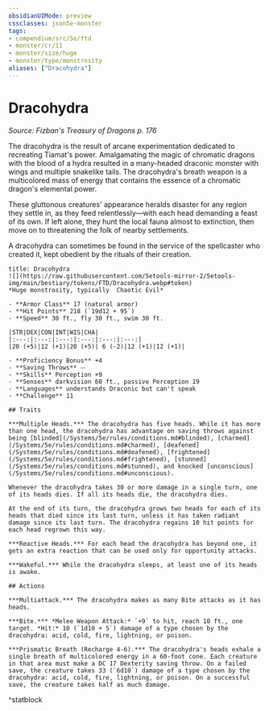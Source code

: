 ```yaml
---
obsidianUIMode: preview
cssclasses: json5e-monster
tags:
- compendium/src/5e/ftd
- monster/cr/11
- monster/size/huge
- monster/type/monstrosity
aliases: ["Dracohydra"]
---
```

# Dracohydra
*Source: Fizban's Treasury of Dragons p. 176*  

The dracohydra is the result of arcane experimentation dedicated to recreating Tiamat's power. Amalgamating the magic of chromatic dragons with the blood of a hydra resulted in a many-headed draconic monster with wings and multiple snakelike tails. The dracohydra's breath weapon is a multicolored mass of energy that contains the essence of a chromatic dragon's elemental power.

These gluttonous creatures' appearance heralds disaster for any region they settle in, as they feed relentlessly—with each head demanding a feast of its own. If left alone, they hunt the local fauna almost to extinction, then move on to threatening the folk of nearby settlements.

A dracohydra can sometimes be found in the service of the spellcaster who created it, kept obedient by the rituals of their creation.

```ad-statblock
title: Dracohydra
![](https://raw.githubusercontent.com/5etools-mirror-2/5etools-img/main/bestiary/tokens/FTD/Dracohydra.webp#token)
*Huge monstrosity, typically  Chaotic Evil*

- **Armor Class** 17 (natural armor)
- **Hit Points** 218 (`19d12 + 95`)
- **Speed** 30 ft., fly 30 ft., swim 30 ft.

|STR|DEX|CON|INT|WIS|CHA|
|:---:|:---:|:---:|:---:|:---:|:---:|
|20 (+5)|12 (+1)|20 (+5)| 6 (-2)|12 (+1)|12 (+1)|

- **Proficiency Bonus** +4
- **Saving Throws** ⏤
- **Skills** Perception +9
- **Senses** darkvision 60 ft., passive Perception 19
- **Languages** understands Draconic but can't speak
- **Challenge** 11

## Traits

***Multiple Heads.*** The dracohydra has five heads. While it has more than one head, the dracohydra has advantage on saving throws against being [blinded](/Systems/5e/rules/conditions.md#blinded), [charmed](/Systems/5e/rules/conditions.md#charmed), [deafened](/Systems/5e/rules/conditions.md#deafened), [frightened](/Systems/5e/rules/conditions.md#frightened), [stunned](/Systems/5e/rules/conditions.md#stunned), and knocked [unconscious](/Systems/5e/rules/conditions.md#unconscious).

Whenever the dracohydra takes 30 or more damage in a single turn, one of its heads dies. If all its heads die, the dracohydra dies.

At the end of its turn, the dracohydra grows two heads for each of its heads that died since its last turn, unless it has taken radiant damage since its last turn. The dracohydra regains 10 hit points for each head regrown this way.

***Reactive Heads.*** For each head the dracohydra has beyond one, it gets an extra reaction that can be used only for opportunity attacks.

***Wakeful.*** While the dracohydra sleeps, at least one of its heads is awake.

## Actions

***Multiattack.*** The dracohydra makes as many Bite attacks as it has heads.

***Bite.*** *Melee Weapon Attack:* `+9` to hit, reach 10 ft., one target. *Hit:* 10 (`1d10 + 5`) damage of a type chosen by the dracohydra: acid, cold, fire, lightning, or poison.

***Prismatic Breath (Recharge 4-6).*** The dracohydra's heads exhale a single breath of multicolored energy in a 60-foot cone. Each creature in that area must make a DC 17 Dexterity saving throw. On a failed save, the creature takes 33 (`6d10`) damage of a type chosen by the dracohydra: acid, cold, fire, lightning, or poison. On a successful save, the creature takes half as much damage.
```
^statblock